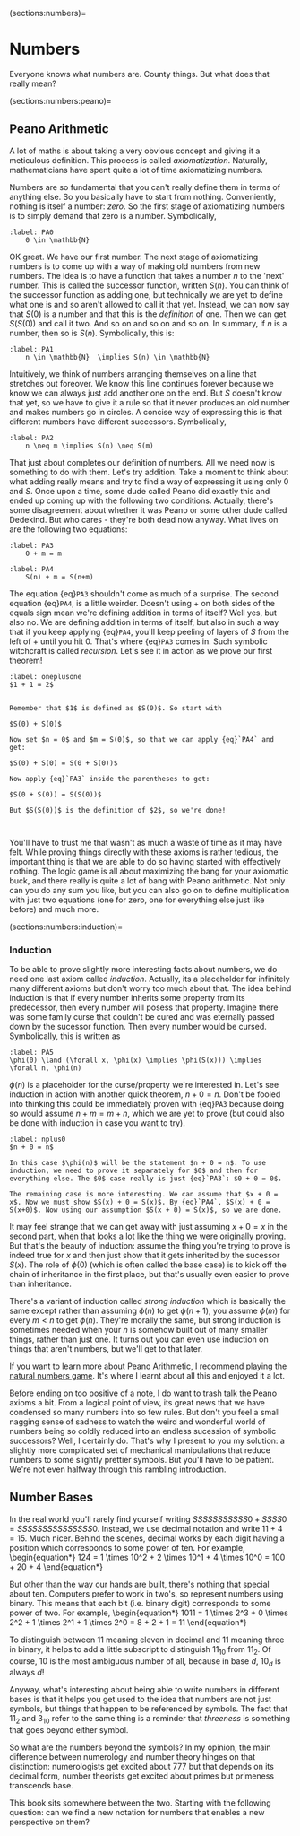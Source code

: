 (sections:numbers)=
# Numbers


Everyone knows what numbers are. County things. But what does that really mean?

(sections:numbers:peano)=
## Peano Arithmetic 

A lot of maths is about taking a very obvious concept and giving it a meticulous definition. This process is called *axiomatization*. Naturally, mathematicians have spent quite a lot of time axiomatizing numbers. 

Numbers are so fundamental that you can't really define them in terms of anything else. So you basically have to start from nothing. Conveniently, nothing is itself a number: *zero*. So the first stage of axiomatizing numbers is to simply demand that zero is a number. Symbolically,

```{math}
:label: PA0
    0 \in \mathbb{N} 
```

OK great. We have our first number. The next stage of axiomatizing numbers is to come up with a way of making old numbers from new numbers. The idea is to have a function that takes a number $n$ to the 'next' number. This is called the successor function, written $S(n)$. You can think of the successor function as adding one, but technically we are yet to define what one is and so aren't allowed to call it that yet. Instead, we can now say that $S(0)$ is a number and that this is the *definition* of one. Then we can get $S(S(0))$ and call it two. And so on and so on and so on. In summary, if $n$ is a number, then so is $S(n)$. Symbolically, this is:

```{math}
:label: PA1
    n \in \mathbb{N}  \implies S(n) \in \mathbb{N} 
```



Intuitively, we think of numbers arranging themselves on a line that stretches out foreover. We know this line continues forever because we know we can always just add another one on the end. But $S$ doesn't know that yet, so we have to give it a rule so that it never produces an old number and makes numbers go in circles. A concise way of expressing this is that different numbers have different successors. Symbolically,

```{math}
:label: PA2
    n \neq m \implies S(n) \neq S(m) 
```

That just about completes our definition of numbers. All we need now is something to do with them. Let's try addition. Take a moment to think about what adding really means and try to find a way of expressing it using only $0$ and $S$. Once upon a time, some dude called Peano did exactly this and ended up coming up with the following two conditions. Actually, there's some disagreement about whether it was Peano or some other dude called Dedekind. But who cares - they're both dead now anyway. What lives on are the following two equations:


```{math}
:label: PA3
    0 + m = m 
```


```{math}
:label: PA4
    S(n) + m = S(n+m) 
```

The equation {eq}`PA3` shouldn't come as much of a surprise. The second equation {eq}`PA4`, is a little weirder. Doesn't using $+$ on both sides of the equals sign mean we're defining addition in terms of itself? Well yes, but also no. We are defining addition in terms of itself, but also in such a way that if you keep applying {eq}`PA4`, you'll keep peeling of layers of $S$ from the left of $+$ until you hit $0$. That's where {eq}`PA3` comes in. Such symbolic witchcraft is called *recursion*. Let's see it in action as we prove our first theorem!

````{prf:theorem} 
:label: oneplusone
$1 + 1 = 2$
````

````{prf:proof} (Baby's First Theorem)

Remember that $1$ is defined as $S(0)$. So start with 

$S(0) + S(0)$

Now set $n = 0$ and $m = S(0)$, so that we can apply {eq}`PA4` and get: 

$S(0) + S(0) = S(0 + S(0))$

Now apply {eq}`PA3` inside the parentheses to get: 

$S(0 + S(0)) = S(S(0))$

But $S(S(0))$ is the definition of $2$, so we're done!

    
````


You'll have to trust me that wasn't as much a waste of time as it may have felt. While proving things directly with these axioms is rather tedious, the important thing is that we are able to do so having started with effectively nothing. The logic game is all about maximizing the bang for your axiomatic buck, and there really is quite a lot of bang with Peano arithmetic. Not only can you do any sum you like, but you can also go on to define multiplication with just two equations (one for zero, one for everything else just like before) and much more. 

(sections:numbers:induction)=
### Induction

To be able to prove slightly more interesting facts about numbers, we do need one last axiom called *induction*. Actually, its a placeholder for infinitely many different axioms but don't worry too much about that. The idea behind induction is that if every number inherits some property from its predecessor, then every number will posess that property. Imagine there was some family curse that couldn't be cured and was eternally passed down by the sucessor function. Then every number would be cursed. Symbolically, this is written as 

```{math}
:label: PA5
\phi(0) \land (\forall x, \phi(x) \implies \phi(S(x))) \implies \forall n, \phi(n) 
```

$\phi(n)$ is a placeholder for the curse/property we're interested in. Let's see induction in action with another quick theorem, $n + 0 = n$. Don't be fooled into thinking this could be immediately proven with {eq}`PA3` because doing so would assume $n + m = m + n$, which we are yet to prove (but could also be done with induction in case you want to try).

````{prf:theorem} 
:label: nplus0
$n + 0 = n$
````

````{prf:proof}
In this case $\phi(n)$ will be the statement $n + 0 = n$. To use induction, we need to prove it separately for $0$ and then for everything else. The $0$ case really is just {eq}`PA3`: $0 + 0 = 0$.

The remaining case is more interesting. We can assume that $x + 0 = x$. Now we must show $S(x) + 0 = S(x)$. By {eq}`PA4`, $S(x) + 0 = S(x+0)$. Now using our assumption $S(x + 0) = S(x)$, so we are done.

````

It may feel strange that we can get away with just assuming $x + 0 = x$ in the second part, when that looks a lot like the thing we were originally proving. But that's the beauty of induction: assume the thing you're trying to prove is indeed true for $x$ and then just show that it gets inherited by the sucessor $S(x)$. The role of $\phi(0)$ (which is often called the base case) is to kick off the chain of inheritance in the first place, but that's usually even easier to prove than inheritance. 

There's a variant of induction called *strong induction* which is basically the same except rather than assuming $\phi(n)$ to get $\phi(n+1)$, you assume $\phi(m)$ for every $m < n$ to get $\phi(n)$. They're morally the same, but strong induction is sometimes needed when your $n$ is somehow built out of many smaller things, rather than just one. It turns out you can even use induction on things that aren't numbers, but we'll get to that later.

If you want to learn more about Peano Arithmetic, I recommend playing the [natural numbers game](https://adam.math.hhu.de/#/g/leanprover-community/nng4). It's where I learnt about all this and enjoyed it a lot. 

Before ending on too positive of a note, I do want to trash talk the Peano axioms a bit. From a logical point of view, its great news that we have condensed so many numbers into so few rules. But don't you feel a small nagging sense of sadness to watch the weird and wonderful world of numbers being so coldly reduced into an endless sucession of symbolic successors? Well, I certainly do. That's why I present to you my solution: a slightly more complicated set of mechanical manipulations that reduce numbers to some slightly prettier symbols. But you'll have to be patient. We're not even halfway through this rambling introduction.



## Number Bases

In the real world you'll rarely find yourself writing $SSSSSSSSSSS0 + SSSS0 = SSSSSSSSSSSSSSS0$. Instead, we use decimal notation and write $11 + 4 = 15$. Much nicer. Behind the scenes, decimal works by each digit having a position which corresponds to some power of ten. For example, 
\begin{equation*}
124 = 1 \times 10^2 + 2 \times 10^1 + 4 \times 10^0 = 100 + 20 + 4
\end{equation*}

But other than the way our hands are built, there's nothing that special about ten. Computers prefer to work in two's, so represent numbers using binary. This means that each bit (i.e. binary digit) corresponds to some power of two. For example,
\begin{equation*}
1011 = 1 \times 2^3 + 0 \times 2^2 + 1 \times 2^1 + 1 \times 2^0 = 8 + 2 + 1 = 11
\end{equation*}

To distinguish between $11$ meaning eleven in decimal and $11$ meaning three in binary, it helps to add a little subscript to distinguish $11_{10}$ from $11_2$. Of course, $10$ is the most ambiguous number of all, because in base $d$, $10_d$ is always $d$!

Anyway, what's interesting about being able to write numbers in different bases is that it helps you get used to the idea that numbers are not just symbols, but things that happen to be referenced by symbols. The fact that $11_{2}$ and $3_{10}$ refer to the same thing is a reminder that *threeness* is something that goes beyond either symbol. 

So what are the numbers beyond the symbols? In my opinion, the main difference between numerology and number theory hinges on that distinction: numerologists get excited about $777$ but that depends on its decimal form, number theorists get excited about primes but primeness transcends base.

This book sits somewhere between the two. Starting with the following question: can we find a new notation for numbers that enables a new perspective on them?